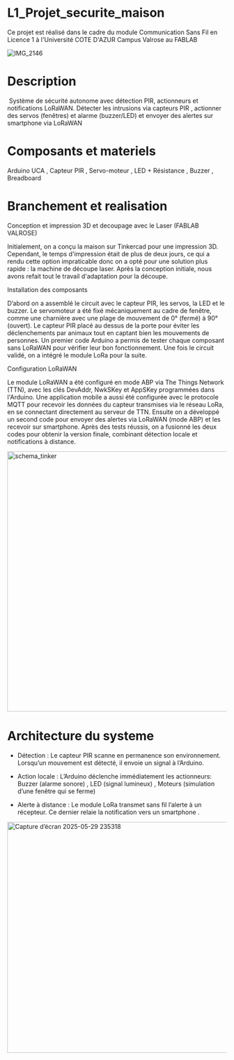 # L1_Projet_securite_maison
Ce projet est réalisé dans le cadre du module Communication Sans Fil en Licence 1 à l'Université COTE D'AZUR Campus Valrose au FABLAB 

![IMG_2146](https://github.com/user-attachments/assets/8a179703-d3ef-46bf-a64e-659647569a82)
# Description
 Système de sécurité autonome avec détection PIR, actionneurs et notifications LoRaWAN.
 Détecter les intrusions via  capteurs PIR
  , actionner des servos (fenêtres) et alarme (buzzer/LED)
 et envoyer des alertes sur smartphone via LoRaWAN
 # Composants et materiels 
 Arduino UCA , Capteur PIR , Servo-moteur , LED + Résistance , Buzzer , Breadboard 
 
 # Branchement et realisation

 Conception et impression 3D et decoupage avec le Laser (FABLAB VALROSE)
 
 Initialement, on a conçu la maison sur Tinkercad pour une impression 3D. Cependant, le temps d'impression était de plus de deux jours, ce qui a rendu cette option impraticable donc on a opté pour une solution plus rapide : la machine de découpe laser. Après la conception initiale, nous avons refait tout le travail d'adaptation pour la découpe.
 
 Installation des composants 
 
 D’abord on a assemblé le circuit avec le capteur PIR, les servos, la LED et le buzzer. Le servomoteur a été fixé mécaniquement au cadre de fenêtre, comme une charnière avec une plage de mouvement de 0° (fermé) à 90° (ouvert). Le capteur PIR placé au dessus de la porte pour éviter les déclenchements par animaux tout en captant bien les mouvements de personnes. Un premier code Arduino a permis de tester chaque composant sans LoRaWAN pour vérifier leur bon fonctionnement. Une fois le circuit validé, on a intégré le module LoRa pour la suite. 
 
 Configuration LoRaWAN 
 
 Le module LoRaWAN a été configuré en mode ABP via The Things Network (TTN), avec les clés DevAddr, NwkSKey et AppSKey programmées dans l'Arduino. Une application mobile a aussi été configurée avec le protocole MQTT pour recevoir les données du capteur transmises via le réseau LoRa, en se connectant directement au serveur de TTN. Ensuite on a développé un second code pour envoyer des alertes via LoRaWAN (mode ABP) et les recevoir sur smartphone. Après des tests réussis, on a fusionné les deux codes pour obtenir la version finale, combinant détection locale et notifications à distance.

 <img width="596" alt="schema_tinker" src="https://github.com/user-attachments/assets/d0e772a3-8cb8-410a-a24d-4bc08d1622e0" /> 
 
 # Architecture du systeme

- Détection : Le capteur PIR scanne en permanence son environnement. Lorsqu’un mouvement est détecté, il envoie un signal à l’Arduino.
       
- Action locale : L’Arduino déclenche immédiatement les actionneurs: Buzzer (alarme sonore) , LED (signal lumineux) , Moteurs (simulation d’une fenêtre qui se ferme)
       
- Alerte à distance : Le module LoRa transmet sans fil l’alerte à un récepteur. Ce dernier relaie la notification vers un smartphone .
       
<img width="529" alt="Capture d’écran 2025-05-29 235318" src="https://github.com/user-attachments/assets/d5eb1913-485f-44a6-96b7-2c3d2a3f65e5" />


